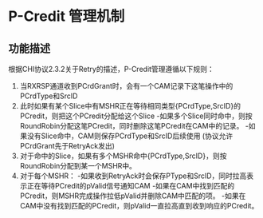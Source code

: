 # P-Credit 管理机制

## 功能描述
根据CHI协议2.3.2关于Retry的描述，P-Credit管理遵循以下规则：
1. 当RXRSP通道收到PCrdGrant时，会有一个CAM记录下这笔操作中的PCrdType和SrcID
2. 此时如果有某个Slice中有MSHR正在等待相同类型{PCrdType,SrcID}的PCredit，则把这个PCredit分配给这个Slice
   -如果多个Slice同时命中，则按RoundRobin分配这笔PCredit，同时删除这笔PCredit在CAM中的记录。
   -如果没有Slice命中，CAM则保存PCrdType和SrcID后续使用 (协议允许PCrdGrant先于RetryAck发出)
4. 对于命中的Slice，如果有多个MSHR命中{PCrdType,SrcID}，则按RoundRobin分配到某一个MSHR中。
5. 对于每个MSHR：
   -如果收到RetryAck时会保存PType和SrcID，同时拉高表示正在等待PCredit的pValid信号通知CAM
   -如果在CAM中找到匹配的PCredit，则MSHR完成操作拉低pValid并删除CAM中匹配的项。
   -如果在CAM中没有找到匹配的PCredit，则pValid一直拉高直到收到响应的PCredit。
  
